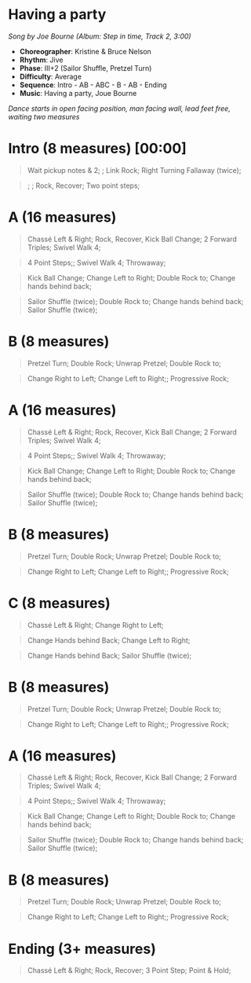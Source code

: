 # Having a party
*Song by Joe Bourne (Album: Step in time, Track 2, 3:00)*
 
* **Choreographer**: Kristine & Bruce Nelson
* **Rhythm**: Jive
* **Phase**: III+2 (Sailor Shuffle, Pretzel Turn)
* **Difficulty**: Average
* **Sequence**: Intro - AB - ABC - B - AB - Ending
* **Music**: Having a party, Joue Bourne
 
*Dance starts in open facing position, man facing wall, lead feet free, waiting two measures*
 
# Intro (8 measures) [00:00]

> Wait pickup notes & 2; ; Link Rock; Right Turning Fallaway (twice);

> ; ; Rock, Recover; Two point steps;

# A (16 measures)

> Chassé Left & Right; Rock, Recover, Kick Ball Change; 2 Forward Triples; Swivel Walk 4;

> 4 Point Steps;; Swivel Walk 4; Throwaway;

> Kick Ball Change; Change Left to Right; Double Rock to; Change hands behind back;

> Sailor Shuffle (twice); Double Rock to; 
Change hands behind back; Sailor Shuffle (twice);


# B (8 measures)

> Pretzel Turn; Double Rock; Unwrap Pretzel; Double Rock to;

> Change Right to Left; Change Left to Right;; Progressive Rock;

# A (16 measures)

> Chassé Left & Right; Rock, Recover, Kick Ball Change; 2 Forward Triples; Swivel Walk 4;

> 4 Point Steps;; Swivel Walk 4; Throwaway;

> Kick Ball Change; Change Left to Right; Double Rock to; Change hands behind back;

> Sailor Shuffle (twice); Double Rock to; 
Change hands behind back; Sailor Shuffle (twice);


# B (8 measures)

> Pretzel Turn; Double Rock; Unwrap Pretzel; Double Rock to;

> Change Right to Left; Change Left to Right;; Progressive Rock;

# C (8 measures)

> Chassé Left & Right; Change Right to Left; 

> Change Hands behind Back; Change Left to Right;

> Change Hands behind Back; Sailor Shuffle (twice);

# B (8 measures)

> Pretzel Turn; Double Rock; Unwrap Pretzel; Double Rock to;

> Change Right to Left; Change Left to Right;; Progressive Rock;

# A (16 measures)

> Chassé Left & Right; Rock, Recover, Kick Ball Change; 2 Forward Triples; Swivel Walk 4;

> 4 Point Steps;; Swivel Walk 4; Throwaway;

> Kick Ball Change; Change Left to Right; Double Rock to; Change hands behind back;

> Sailor Shuffle (twice); Double Rock to; 
Change hands behind back; Sailor Shuffle (twice);

# B (8 measures)

> Pretzel Turn; Double Rock; Unwrap Pretzel; Double Rock to;

> Change Right to Left; Change Left to Right;; Progressive Rock;

# Ending (3+ measures)

> Chassé Left & Right; Rock, Recover; 3 Point Step; Point & Hold;